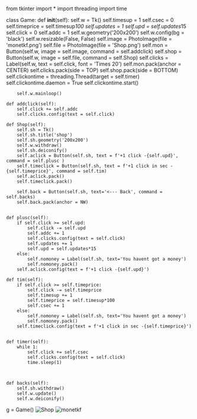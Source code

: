 from tkinter import *
import threading
import time

class Game:
    def __init__(self):
        self.w = Tk()
        self.timesup = 1
        self.csec = 0
        self.timeprice = self.timesup*100
        self.updates = 1
        self.upd = self.updates*15
        self.click = 0
        self.addc = 1
        self.w.geometry('200x200')
        self.w.config(bg = 'black')
        self.w.resizable(False, False)
        self.image = PhotoImage(file = 'monetkf.png')
        self.file = PhotoImage(file = 'Shop.png')
        self.mon = Button(self.w, image = self.image, command = self.addclick)
        self.shop = Button(self.w, image = self.file, command = self.Shop)
        self.clicks = Label(self.w, text = self.click, font = 'Times 20')
        self.mon.pack(anchor = CENTER)
        self.clicks.pack(side = TOP)
        self.shop.pack(side = BOTTOM)
        self.clickontime = threading.Thread(target = self.timer)
        self.clickontime.daemon = True
        self.clickontime.start()
        
        
        self.w.mainloop()
        
    def addclick(self):
        self.click += self.addc
        self.clicks.config(text = self.click)
        
    def Shop(self):
        self.sh = Tk()
        self.sh.title('shop')
        self.sh.geometry('200x200')
        self.w.withdraw()
        self.sh.deiconify()
        self.aclick = Button(self.sh, text = f'+1 click -{self.upd}', command = self.plusc )
        self.timeclick = Button(self.sh, text = f'+1 click in sec -{self.timeprice}', command = self.tim)
        self.aclick.pack()
        self.timeclick.pack()
        
        self.back = Button(self.sh, text='<--- Back', command = self.backs)
        self.back.pack(anchor = NW)
      
      
    def plusc(self):
        if self.click >= self.upd:
            self.click -= self.upd
            self.addc += 1
            self.clicks.config(text = self.click)
            self.updates += 1
            self.upd = self.updates*15
        else:
            self.nomoney = Label(self.sh, text='You havent got a money')
            self.nomoney.pack()
        self.aclick.config(text = f'+1 click -{self.upd}')
    
    def tim(self):
        if self.click >= self.timeprice:
            self.click -= self.timeprice
            self.timesup += 1
            self.timeprice = self.timesup*100
            self.csec += 1
        else:
            self.nomoney = Label(self.sh, text='You havent got a money')
            self.nomoney.pack()
        self.timeclick.config(text = f'+1 click in sec -{self.timeprice}')
            
    
    def timer(self):
        while 1:
            self.click += self.csec
            self.clicks.config(text = self.click)
            time.sleep(1)
    
    
    
    def backs(self):
        self.sh.withdraw()
        self.w.update()
        self.w.deiconify()
                           

        


g = Game()       ![Shop](https://github.com/user-attachments/assets/bb52a7bd-f6ca-4dbc-8fce-bc1416e31084)
![monetkf](https://github.com/user-attachments/assets/862b8375-6553-4090-be69-eca74c9a210d)

